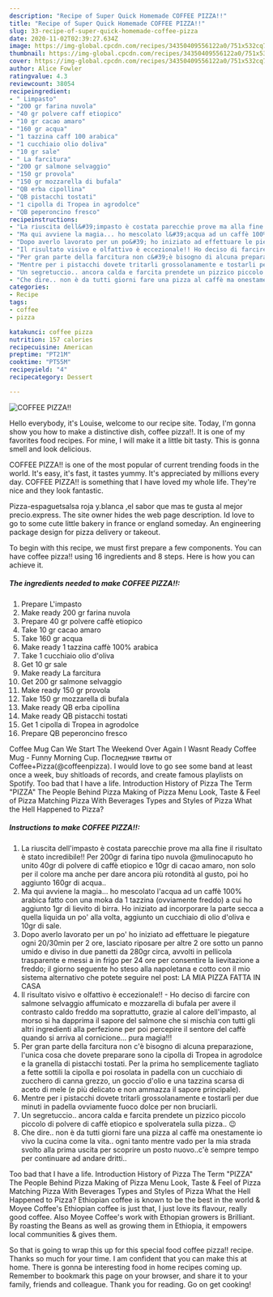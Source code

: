 ```yaml
---
description: "Recipe of Super Quick Homemade COFFEE PIZZA!!"
title: "Recipe of Super Quick Homemade COFFEE PIZZA!!"
slug: 33-recipe-of-super-quick-homemade-coffee-pizza
date: 2020-11-02T02:39:27.634Z
image: https://img-global.cpcdn.com/recipes/34350409556122a0/751x532cq70/coffee-pizza-recipe-main-photo.jpg
thumbnail: https://img-global.cpcdn.com/recipes/34350409556122a0/751x532cq70/coffee-pizza-recipe-main-photo.jpg
cover: https://img-global.cpcdn.com/recipes/34350409556122a0/751x532cq70/coffee-pizza-recipe-main-photo.jpg
author: Alice Fowler
ratingvalue: 4.3
reviewcount: 38054
recipeingredient:
- " Limpasto"
- "200 gr farina nuvola"
- "40 gr polvere caff etiopico"
- "10 gr cacao amaro"
- "160 gr acqua"
- "1 tazzina caff 100 arabica"
- "1 cucchiaio olio doliva"
- "10 gr sale"
- " La farcitura"
- "200 gr salmone selvaggio"
- "150 gr provola"
- "150 gr mozzarella di bufala"
- "QB erba cipollina"
- "QB pistacchi tostati"
- "1 cipolla di Tropea in agrodolce"
- "QB peperoncino fresco"
recipeinstructions:
- "La riuscita dell&#39;impasto è costata parecchie prove ma alla fine il risultato è stato incredibile!! Per 200gr di farina tipo nuvola @mulinocaputo ho unito 40gr di polvere di caffè etiopico e 10gr di cacao amaro, non solo per il colore ma anche per dare ancora più rotondità al gusto, poi ho aggiunto 160gr di acqua.."
- "Ma qui avviene la magia... ho mescolato l&#39;acqua ad un caffè 100% arabica fatto con una moka da 1 tazzina (ovviamente freddo) a cui ho aggiunto 1gr di lievito di birra. Ho iniziato ad incorporare la parte secca a quella liquida un po&#39; alla volta, aggiunto un cucchiaio di olio d&#39;oliva e 10gr di sale."
- "Dopo averlo lavorato per un po&#39; ho iniziato ad effettuare le piegature ogni 20/30min per 2 ore, lasciato riposare per altre 2 ore sotto un panno umido e diviso in due panetti da 280gr circa, avvolti in pellicola trasparente e messi a in frigo per 24 ore per consentire la lievitazione a freddo; il giorno seguente ho steso alla napoletana e cotto con il mio sistema alternativo che potete seguire nel post: LA MIA PIZZA FATTA IN CASA"
- "Il risultato visivo e olfattivo è eccezionale!! Ho deciso di farcire con salmone selvaggio affumicato e mozzarella di bufala per avere il contrasto caldo freddo ma soprattutto, grazie al calore dell&#39;impasto, al morso si ha dapprima il sapore del salmone che si mischia con tutti gli altri ingredienti alla perfezione per poi percepire il sentore del caffè quando si arriva al cornicione... pura magia!!!"
- "Per gran parte della farcitura non c&#39;è bisogno di alcuna preparazione, l&#39;unica cosa che dovete preparare sono la cipolla di Tropea in agrodolce e la granella di pistacchi tostati. Per la prima ho semplicemente tagliato a fette sottili la cipolla e poi rosolata in padella con un cucchiaio di zucchero di canna grezzo, un goccio d&#39;olio e una tazzina scarsa di aceto di mele (e più delicato e non ammazza il sapore principale)."
- "Mentre per i pistacchi dovete tritarli grossolanamente e tostarli per due minuti in padella ovviamente fuoco dolce per non bruciarli."
- "Un segretuccio.. ancora calda e farcita prendete un pizzico piccolo piccolo di polvere di caffè etiopico e spolveratela sulla pizza.. 😉"
- "Che dire.. non è da tutti giorni fare una pizza al caffè ma onestamente io vivo la cucina come la vita.. ogni tanto mentre vado per la mia strada svolto alla prima uscita per scoprire un posto nuovo..c&#39;è sempre tempo per continuare ad andare dritti.."
categories:
- Recipe
tags:
- coffee
- pizza

katakunci: coffee pizza 
nutrition: 157 calories
recipecuisine: American
preptime: "PT21M"
cooktime: "PT55M"
recipeyield: "4"
recipecategory: Dessert

---
```



![COFFEE PIZZA!!](https://img-global.cpcdn.com/recipes/34350409556122a0/751x532cq70/coffee-pizza-recipe-main-photo.jpg)

Hello everybody, it's Louise, welcome to our recipe site. Today, I'm gonna show you how to make a distinctive dish, coffee pizza!!. It is one of my favorites food recipes. For mine, I will make it a little bit tasty. This is gonna smell and look delicious.

COFFEE PIZZA!! is one of the most popular of current trending foods in the world. It's easy, it's fast, it tastes yummy. It's appreciated by millions every day. COFFEE PIZZA!! is something that I have loved my whole life. They're nice and they look fantastic.

Pizza-espaguetsalsa roja y.blanca ,el sabor que mas te gusta al mejor precio.express. The site owner hides the web page description. Id love to go to some cute little bakery in france or england someday. An engineering package design for pizza delivery or takeout.


To begin with this recipe, we must first prepare a few components. You can have coffee pizza!! using 16 ingredients and 8 steps. Here is how you can achieve it.

<!--inarticleads1-->

##### The ingredients needed to make COFFEE PIZZA!!:

1. Prepare  L&#39;impasto
1. Make ready 200 gr farina nuvola
1. Prepare 40 gr polvere caffè etiopico
1. Take 10 gr cacao amaro
1. Take 160 gr acqua
1. Make ready 1 tazzina caffè 100% arabica
1. Take 1 cucchiaio olio d&#39;oliva
1. Get 10 gr sale
1. Make ready  La farcitura
1. Get 200 gr salmone selvaggio
1. Make ready 150 gr provola
1. Take 150 gr mozzarella di bufala
1. Make ready QB erba cipollina
1. Make ready QB pistacchi tostati
1. Get 1 cipolla di Tropea in agrodolce
1. Prepare QB peperoncino fresco


Coffee Mug Can We Start The Weekend Over Again I Wasnt Ready Coffee Mug - Funny Morning Cup. Последние твиты от Coffee+Pizza(@coffeenpizza). I would love to go see some band at least once a week, buy shitloads of records, and create famous playlists on Spotify. Too bad that I have a life. Introduction History of Pizza The Term &#34;PIZZA&#34; The People Behind Pizza Making of Pizza Menu Look, Taste &amp; Feel of Pizza Matching Pizza With Beverages Types and Styles of Pizza What the Hell Happened to Pizza? 

<!--inarticleads2-->

##### Instructions to make COFFEE PIZZA!!:

1. La riuscita dell&#39;impasto è costata parecchie prove ma alla fine il risultato è stato incredibile!! Per 200gr di farina tipo nuvola @mulinocaputo ho unito 40gr di polvere di caffè etiopico e 10gr di cacao amaro, non solo per il colore ma anche per dare ancora più rotondità al gusto, poi ho aggiunto 160gr di acqua..
1. Ma qui avviene la magia... ho mescolato l&#39;acqua ad un caffè 100% arabica fatto con una moka da 1 tazzina (ovviamente freddo) a cui ho aggiunto 1gr di lievito di birra. Ho iniziato ad incorporare la parte secca a quella liquida un po&#39; alla volta, aggiunto un cucchiaio di olio d&#39;oliva e 10gr di sale.
1. Dopo averlo lavorato per un po&#39; ho iniziato ad effettuare le piegature ogni 20/30min per 2 ore, lasciato riposare per altre 2 ore sotto un panno umido e diviso in due panetti da 280gr circa, avvolti in pellicola trasparente e messi a in frigo per 24 ore per consentire la lievitazione a freddo; il giorno seguente ho steso alla napoletana e cotto con il mio sistema alternativo che potete seguire nel post: LA MIA PIZZA FATTA IN CASA
1. Il risultato visivo e olfattivo è eccezionale!! - Ho deciso di farcire con salmone selvaggio affumicato e mozzarella di bufala per avere il contrasto caldo freddo ma soprattutto, grazie al calore dell&#39;impasto, al morso si ha dapprima il sapore del salmone che si mischia con tutti gli altri ingredienti alla perfezione per poi percepire il sentore del caffè quando si arriva al cornicione... pura magia!!!
1. Per gran parte della farcitura non c&#39;è bisogno di alcuna preparazione, l&#39;unica cosa che dovete preparare sono la cipolla di Tropea in agrodolce e la granella di pistacchi tostati. Per la prima ho semplicemente tagliato a fette sottili la cipolla e poi rosolata in padella con un cucchiaio di zucchero di canna grezzo, un goccio d&#39;olio e una tazzina scarsa di aceto di mele (e più delicato e non ammazza il sapore principale).
1. Mentre per i pistacchi dovete tritarli grossolanamente e tostarli per due minuti in padella ovviamente fuoco dolce per non bruciarli.
1. Un segretuccio.. ancora calda e farcita prendete un pizzico piccolo piccolo di polvere di caffè etiopico e spolveratela sulla pizza.. 😉
1. Che dire.. non è da tutti giorni fare una pizza al caffè ma onestamente io vivo la cucina come la vita.. ogni tanto mentre vado per la mia strada svolto alla prima uscita per scoprire un posto nuovo..c&#39;è sempre tempo per continuare ad andare dritti..


Too bad that I have a life. Introduction History of Pizza The Term &#34;PIZZA&#34; The People Behind Pizza Making of Pizza Menu Look, Taste &amp; Feel of Pizza Matching Pizza With Beverages Types and Styles of Pizza What the Hell Happened to Pizza? Ethiopian coffee is known to be the best in the world &amp; Moyee Coffee&#39;s Ethiopian coffee is just that, I just love its flavour, really good coffee. Also Moyee Coffee&#39;s work with Ethopian growers is Brilliant. By roasting the Beans as well as growing them in Ethiopia, it empowers local communities &amp; gives them. 

So that is going to wrap this up for this special food coffee pizza!! recipe. Thanks so much for your time. I am confident that you can make this at home. There is gonna be interesting food in home recipes coming up. Remember to bookmark this page on your browser, and share it to your family, friends and colleague. Thank you for reading. Go on get cooking!
